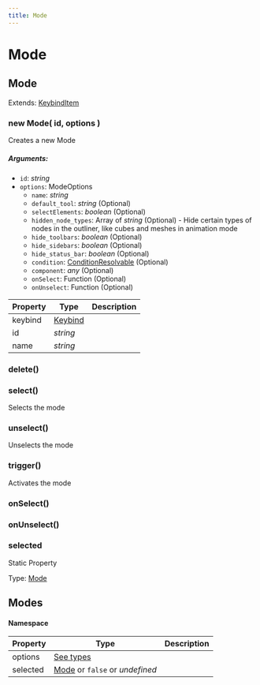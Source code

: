 ```yaml
---
title: Mode
---
```


# Mode
## Mode
Extends: [KeybindItem](action#keybinditem)

<reference path="./blockbench.d.ts"/>

### new Mode( id, options )
Creates a new Mode

##### Arguments:
* `id`: *string*
* `options`: ModeOptions
	* `name`: *string*
	* `default_tool`: *string* (Optional)
	* `selectElements`: *boolean* (Optional)
	* `hidden_node_types`: Array of *string* (Optional) - Hide certain types of nodes in the outliner, like cubes and meshes in animation mode
	* `hide_toolbars`: *boolean* (Optional)
	* `hide_sidebars`: *boolean* (Optional)
	* `hide_status_bar`: *boolean* (Optional)
	* `condition`: [ConditionResolvable](https://github.com/JannisX11/blockbench-types/blob/main/types/util.d.ts#L1) (Optional)
	* `component`: *any* (Optional)
	* `onSelect`: Function (Optional)
	* `onUnselect`: Function (Optional)


| Property | Type | Description |
| -------- | ---- | ----------- |
| keybind | [Keybind](action#keybind) |  |
| id | *string* |  |
| name | *string* |  |

### delete()


### select()
Selects the mode



### unselect()
Unselects the mode



### trigger()
Activates the mode



### onSelect()


### onUnselect()


### selected
Static Property

Type: [Mode](mode#mode-1)



## Modes
#### Namespace

| Property | Type | Description |
| -------- | ---- | ----------- |
| options | [See types](https://github.com/JannisX11/blockbench-types/blob/c2ec864/types/mode.d.ts#L39) |  |
| selected | [Mode](mode#mode-1) or `false` or *undefined* |  |

